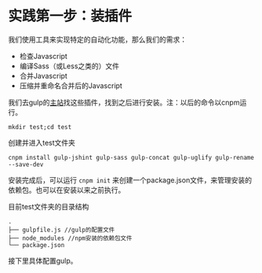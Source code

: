 # 实践第一步：装插件

我们使用工具来实现特定的自动化功能，那么我们的需求：

* 检查Javascript
* 编译Sass（或Less之类的）文件
* 合并Javascript
* 压缩并重命名合并后的Javascript

我们去gulp的[主站](http://gulpjs.com/plugins/)找这些插件，找到之后进行安装。注：以后的命令以cnpm运行。

```
mkdir test;cd test
```
创建并进入test文件夹

```
cnpm install gulp-jshint gulp-sass gulp-concat gulp-uglify gulp-rename --save-dev 
```
安装完成后，可以运行 `cnpm init` 来创建一个package.json文件，来管理安装的依赖包。也可以在安装以来之前执行。

目前test文件夹的目录结构

```
.
├── gulpfile.js //gulp的配置文件
├── node_modules //npm安装的依赖包文件
└── package.json 
```
接下里具体配置gulp。

